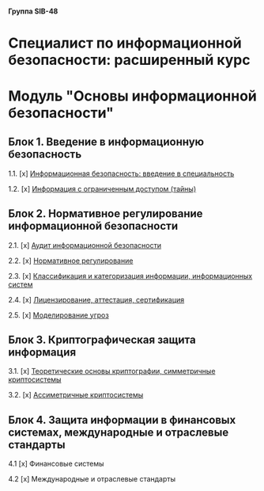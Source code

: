 #### Группа SIB-48
# Специалист по информационной безопасности: расширенный курс


# Модуль "Основы информационной безопасности"

## Блок 1. Введение в информационную безопасность

1.1. [x] [Информационная безопасность: введение в специальность](01_inf_security_basics/01_enter_inf_sec/1.1_inf_security/homework_1.1.md)

1.2. [x] [Информация с ограниченным доступом (тайны)](01_inf_security_basics/01_enter_inf_sec/1.2_inf_limit_access/homework_1.2.md)

## Блок 2. Нормативное регулирование информационной безопасности

2.1. [x] [Аудит информационной безопасности](01_inf_security_basics/02_reg_inf_sec/2.1_audit_inf_sec/homework_2.1.md)

2.2. [x] [Нормативное регулирование](01_inf_security_basics/02_reg_inf_sec/2.2_norm_reg_inf_sec/homework_2.2.md)

2.3. [x] [Классификация и категоризация информации, информационных систем](01_inf_security_basics/02_reg_inf_sec/2.3_classification_inf_sec/homework_2.3.md)

2.4. [x] [Лицензирование, аттестация, сертификация](01_inf_security_basics/02_reg_inf_sec/2.4_certification_inf_sec/homework_2.4.md)

2.5. [x] [Моделирование угроз](01_inf_security_basics/02_reg_inf_sec/2.5_threats/homework_2.5.md)

## Блок 3. Криптографическая защита информация

3.1. [x] [Теоретические основы криптографии, симметричные криптосистемы](01_inf_security_basics/03_crypto/3.1_crypto_symmetric/homework_3.1.md)

3.2. [x] [Ассиметричные криптосистемы](01_inf_security_basics/03_crypto/3.2_crypto_assymetric/homework_3.2.md)

## Блок 4. Защита информации в финансовых системах, международные и отраслевые стандарты

4.1 [x] Финансовые системы

4.2 [x] Международные и отраслевые стандарты

